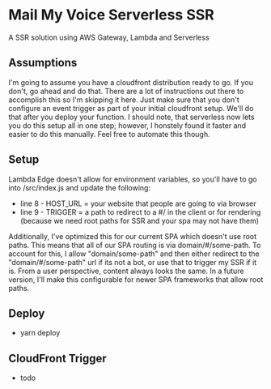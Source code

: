 # Mail My Voice Serverless SSR

A SSR solution using AWS Gateway, Lambda and Serverless

## Assumptions

I'm going to assume you have a cloudfront distribution ready to go. If you don't, go ahead and do that. There are a lot of instructions out there to accomplish this so I'm skipping it here. Just make sure that you don't configure an event trigger as part of your initial cloudfront setup. We'll do that after you deploy your function. I should note, that serverless now lets you do this setup all in one step; however, I honstely found it faster and easier to do this manually. Feel free to automate this though.

## Setup

Lambda Edge doesn't allow for environment variables, so you'll have to go into /src/index.js and update the following:

* line 8 - HOST_URL = your website that people are going to via browser
* line 9 - TRIGGER = a path to redirect to a #/ in the client or for rendering (because we need root paths for SSR and your spa may not have them)

Additionally, I've optimized this for our current SPA which doesn't use root paths. This means that all of our SPA routing is via domain/#/some-path. To account for this, I allow "domain/some-path" and then either redirect to the "domain/#/some-path" url if its not a bot, or use that to trigger my SSR if it is. From a user perspective, content always looks the same. In a future version, I'll make this configurable for newer SPA frameworks that allow root paths.

## Deploy

* yarn deploy

## CloudFront Trigger

* todo